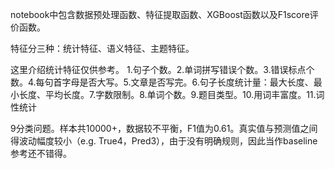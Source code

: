 notebook中包含数据预处理函数、特征提取函数、XGBoost函数以及F1score评价函数。

特征分三种：统计特征、语义特征、主题特征。

这里介绍统计特征仅供参考。
1.句子个数。2.单词拼写错误个数。3.错误标点个数。4.每句首字母是否大写。5.文章是否写完。6.句子长度统计量：最大长度、最小长度、平均长度。7.字数限制。8.单词个数。9.题目类型。10.用词丰富度。11.词性统计

9分类问题。样本共10000+，数据较不平衡，F1值为0.61。真实值与预测值之间得波动幅度较小（e.g. True4，Pred3），由于没有明确规则，因此当作baseline参考还不错得。
